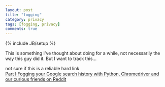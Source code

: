 ```yaml
---
layout: post
title: "fogging"
category: privacy
tags: [fogging, privacy]
comments: true
---
```

{% include JB/setup %}
  
This is something I've thought about doing for a while, not necessarily the way this guy did it.  But I want to track this...
  
not sure if this is a reliable hard link  
[Part I:Fogging your Google search history with Python, Chromedriver and our curious friends on Reddit](http://howlroundmusic.org/wp/?p=23)
  

